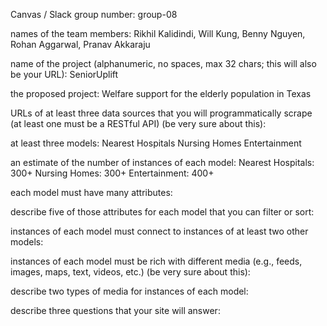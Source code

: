 Canvas / Slack group number: 
group-08

names of the team members: 
Rikhil Kalidindi, Will Kung, Benny Nguyen, Rohan Aggarwal, Pranav Akkaraju

name of the project (alphanumeric, no spaces, max 32 chars; this will also be your URL):
SeniorUplift

the proposed project:
Welfare support for the elderly population in Texas

URLs of at least three data sources that you will programmatically scrape (at least one must be a RESTful API) (be very sure about this):



at least three models:
Nearest Hospitals
Nursing Homes
Entertainment

an estimate of the number of instances of each model:
Nearest Hospitals: 300+
Nursing Homes: 300+
Entertainment: 400+

each model must have many attributes:


describe five of those attributes for each model that you can filter or sort:


instances of each model must connect to instances of at least two other models:


instances of each model must be rich with different media (e.g., feeds, images, maps, text, videos, etc.) (be very sure about this):


describe two types of media for instances of each model:


describe three questions that your site will answer:
